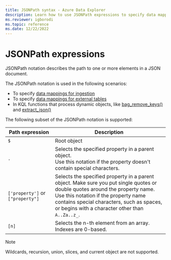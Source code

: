 ```yaml
---
title: JSONPath syntax - Azure Data Explorer
description: Learn how to use JSONPath expressions to specify data mappings and KQL functions that process dynamic objects.
ms.reviewer: igborodi
ms.topic: reference
ms.date: 12/22/2022
---
```


# JSONPath expressions

JSONPath notation describes the path to one or more elements in a JSON document.

The JSONPath notation is used in the following scenarios:

- To specify [data mappings for ingestion](../management/mappings.md)
- To specify [data mappings for external tables](kusto/management/manage-external-table-mappings)
- In KQL functions that process dynamic objects, like [bag_remove_keys()](bag-remove-keys-function.md) and [extract_json()](extractjsonfunction.md)

The following subset of the JSONPath notation is supported:

|Path expression|Description|
|---|---|
|`$`|Root object|
|`.` | Selects the specified property in a parent object. <br> Use this notation if the property doesn't contain special characters. |
|`['property']` or `["property"]`| Selects the specified property in a parent object. Make sure you put single quotes or double quotes around the property name. <br> Use this notation if the property name contains special characters, such as spaces, or begins with a character other than `A..Za..z_`. |
|`[n]`| Selects the n-th element from an array. Indexes are 0-based. |

> [!NOTE]
>
> Wildcards, recursion, union, slices, and current object are not supported.
